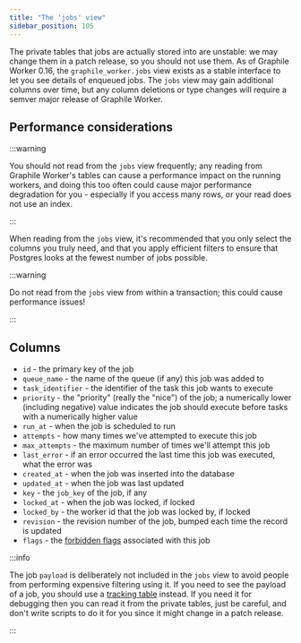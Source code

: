 ```yaml
---
title: "The 'jobs' view"
sidebar_position: 105
---
```


The private tables that jobs are actually stored into are unstable: we may
change them in a patch release, so you should not use them. As of Graphile
Worker 0.16, the `graphile_worker.jobs` view exists as a stable interface to let
you see details of enqueued jobs. The `jobs` view may gain additional columns
over time, but any column deletions or type changes will require a semver major
release of Graphile Worker.

## Performance considerations

:::warning

You should not read from the `jobs` view frequently; any reading from Graphile
Worker's tables can cause a performance impact on the running workers, and doing
this too often could cause major performance degradation for you - especially if
you access many rows, or your read does not use an index.

:::

When reading from the `jobs` view, it's recommended that you only select the
columns you truly need, and that you apply efficient filters to ensure that
Postgres looks at the fewest number of jobs possible.

:::warning

Do not read from the `jobs` view from within a transaction; this could cause
performance issues!

:::

## Columns

- `id` - the primary key of the job
- `queue_name` - the name of the queue (if any) this job was added to
- `task_identifier` - the identifier of the task this job wants to execute
- `priority` - the "priority" (really the "nice") of the job; a numerically
  lower (including negative) value indicates the job should execute before tasks
  with a numerically higher value
- `run_at` - when the job is scheduled to run
- `attempts` - how many times we've attempted to execute this job
- `max_attempts` - the maximum number of times we'll attempt this job
- `last_error` - if an error occurred the last time this job was executed, what
  the error was
- `created_at` - when the job was inserted into the database
- `updated_at` - when the job was last updated
- `key` - the `job_key` of the job, if any
- `locked_at` - when the job was locked, if locked
- `locked_by` - the worker id that the job was locked by, if locked
- `revision` - the revision number of the job, bumped each time the record is
  updated
- `flags` - the [forbidden flags](/docs/forbidden-flags) associated with this
  job

:::info

The job `payload` is deliberately not included in the `jobs` view to avoid
people from performing expensive filtering using it. If you need to see the
payload of a job, you should use a [tracking table](/docs/schema#tracking-jobs)
instead. If you need it for debugging then you can read it from the private
tables, just be careful, and don't write scripts to do it for you since it might
change in a patch release.

:::
